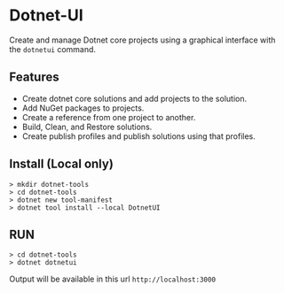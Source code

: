 # Dotnet-UI
Create and manage Dotnet core projects using a graphical interface with the ```dotnetui``` command.

## Features

- Create dotnet core solutions and add projects to the solution.
- Add NuGet packages to projects.
- Create a reference from one project to another.
- Build, Clean, and Restore solutions.
- Create publish profiles and publish solutions using that profiles.


## Install (Local only)
```
> mkdir dotnet-tools 
> cd dotnet-tools
> dotnet new tool-manifest 
> dotnet tool install --local DotnetUI 
```
## RUN
``` 
> cd dotnet-tools
> dotnet dotnetui
```
Output will be available in this url ```http://localhost:3000```

